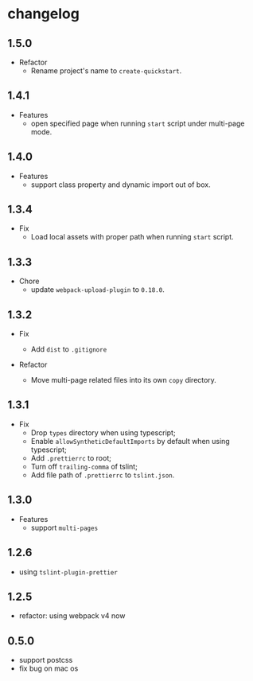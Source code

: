 # changelog

## 1.5.0

- Refactor
  - Rename project's name to `create-quickstart`.

## 1.4.1

- Features
  - open specified page when running `start` script under multi-page mode.

## 1.4.0

- Features
  - support class property and dynamic import out of box.

## 1.3.4

- Fix
  - Load local assets with proper path when running `start` script.

## 1.3.3

- Chore
  - update `webpack-upload-plugin` to `0.18.0`.

## 1.3.2

- Fix
  - Add `dist` to `.gitignore`

- Refactor
  - Move multi-page related files into its own `copy` directory.

## 1.3.1

- Fix
  - Drop `types` directory when using typescript;
  - Enable `allowSyntheticDefaultImports` by default when using typescript;
  - Add `.prettierrc` to root;
  - Turn off `trailing-comma` of tslint;
  - Add file path of `.prettierrc` to `tslint.json`.

## 1.3.0

- Features
  - support `multi-pages`

## 1.2.6

- using `tslint-plugin-prettier`

## 1.2.5

- refactor: using webpack v4 now

## 0.5.0

- support postcss
- fix bug on mac os
